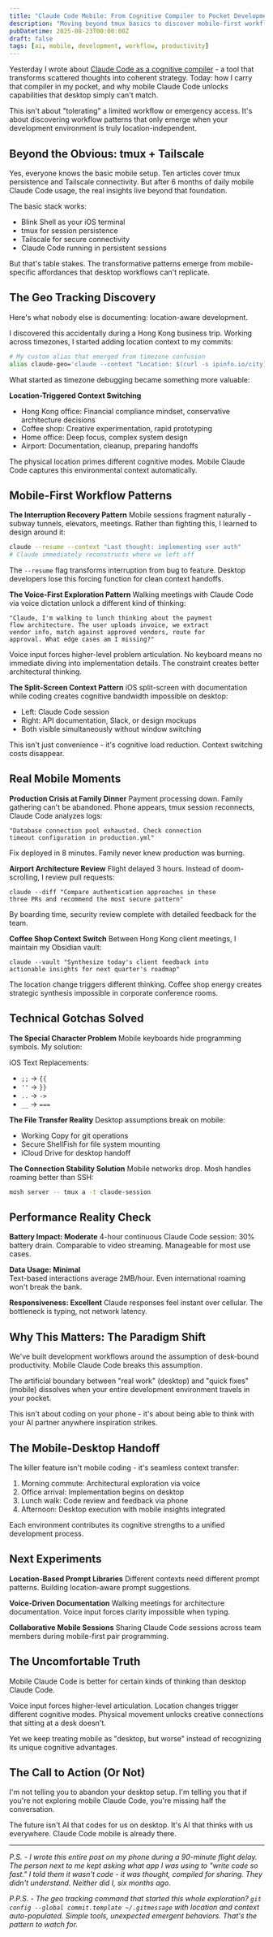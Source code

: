 ```yaml
---
title: "Claude Code Mobile: From Cognitive Compiler to Pocket Development Environment"
description: "Moving beyond tmux basics to discover mobile-first workflows, geo tracking, and voice-driven development that desktop can't replicate"
pubDatetime: 2025-08-23T00:00:00Z
draft: false
tags: [ai, mobile, development, workflow, productivity]
---
```


Yesterday I wrote about [Claude Code as a cognitive compiler](/blog/claude-code-not-coding-agent) - a tool that transforms scattered thoughts into coherent strategy. Today: how I carry that compiler in my pocket, and why mobile Claude Code unlocks capabilities that desktop simply can't match.

This isn't about "tolerating" a limited workflow or emergency access. It's about discovering workflow patterns that only emerge when your development environment is truly location-independent.

## Beyond the Obvious: tmux + Tailscale

Yes, everyone knows the basic mobile setup. Ten articles cover tmux persistence and Tailscale connectivity. But after 6 months of daily mobile Claude Code usage, the real insights live beyond that foundation.

The basic stack works:
- Blink Shell as your iOS terminal
- tmux for session persistence  
- Tailscale for secure connectivity
- Claude Code running in persistent sessions

But that's table stakes. The transformative patterns emerge from mobile-specific affordances that desktop workflows can't replicate.

## The Geo Tracking Discovery

Here's what nobody else is documenting: location-aware development.

I discovered this accidentally during a Hong Kong business trip. Working across timezones, I started adding location context to my commits:

```bash
# My custom alias that emerged from timezone confusion
alias claude-geo='claude --context "Location: $(curl -s ipinfo.io/city), Local time: $(date)"'
```

What started as timezone debugging became something more valuable:

**Location-Triggered Context Switching**
- Hong Kong office: Financial compliance mindset, conservative architecture decisions
- Coffee shop: Creative experimentation, rapid prototyping
- Home office: Deep focus, complex system design
- Airport: Documentation, cleanup, preparing handoffs

The physical location primes different cognitive modes. Mobile Claude Code captures this environmental context automatically.

## Mobile-First Workflow Patterns

**The Interruption Recovery Pattern**
Mobile sessions fragment naturally - subway tunnels, elevators, meetings. Rather than fighting this, I learned to design around it:

```bash
claude --resume --context "Last thought: implementing user auth"
# Claude immediately reconstructs where we left off
```

The `--resume` flag transforms interruption from bug to feature. Desktop developers lose this forcing function for clean context handoffs.

**The Voice-First Exploration Pattern**
Walking meetings with Claude Code via voice dictation unlock a different kind of thinking:

```
"Claude, I'm walking to lunch thinking about the payment 
flow architecture. The user uploads invoice, we extract 
vendor info, match against approved vendors, route for 
approval. What edge cases am I missing?"
```

Voice input forces higher-level problem articulation. No keyboard means no immediate diving into implementation details. The constraint creates better architectural thinking.

**The Split-Screen Context Pattern**
iOS split-screen with documentation while coding creates cognitive bandwidth impossible on desktop:

- Left: Claude Code session
- Right: API documentation, Slack, or design mockups
- Both visible simultaneously without window switching

This isn't just convenience - it's cognitive load reduction. Context switching costs disappear.

## Real Mobile Moments

**Production Crisis at Family Dinner**
Payment processing down. Family gathering can't be abandoned. Phone appears, tmux session reconnects, Claude Code analyzes logs:

```
"Database connection pool exhausted. Check connection 
timeout configuration in production.yml"
```

Fix deployed in 8 minutes. Family never knew production was burning.

**Airport Architecture Review**
Flight delayed 3 hours. Instead of doom-scrolling, I review pull requests:

```
claude --diff "Compare authentication approaches in these 
three PRs and recommend the most secure pattern"
```

By boarding time, security review complete with detailed feedback for the team.

**Coffee Shop Context Switch**
Between Hong Kong client meetings, I maintain my Obsidian vault:

```
claude --vault "Synthesize today's client feedback into 
actionable insights for next quarter's roadmap"
```

The location change triggers different thinking. Coffee shop energy creates strategic synthesis impossible in corporate conference rooms.

## Technical Gotchas Solved

**The Special Character Problem**
Mobile keyboards hide programming symbols. My solution:

iOS Text Replacements:
- `;;` → `{{` 
- `''` → `}}`
- `..` → `->`
- `__` → `===`

**The File Transfer Reality**
Desktop assumptions break on mobile:
- Working Copy for git operations
- Secure ShellFish for file system mounting  
- iCloud Drive for desktop handoff

**The Connection Stability Solution**
Mobile networks drop. Mosh handles roaming better than SSH:

```bash
mosh server -- tmux a -t claude-session
```

## Performance Reality Check

**Battery Impact: Moderate**
4-hour continuous Claude Code session: 30% battery drain. Comparable to video streaming. Manageable for most use cases.

**Data Usage: Minimal**  
Text-based interactions average 2MB/hour. Even international roaming won't break the bank.

**Responsiveness: Excellent**
Claude responses feel instant over cellular. The bottleneck is typing, not network latency.

## Why This Matters: The Paradigm Shift

We've built development workflows around the assumption of desk-bound productivity. Mobile Claude Code breaks this assumption.

The artificial boundary between "real work" (desktop) and "quick fixes" (mobile) dissolves when your entire development environment travels in your pocket.

This isn't about coding on your phone - it's about being able to think with your AI partner anywhere inspiration strikes.

## The Mobile-Desktop Handoff

The killer feature isn't mobile coding - it's seamless context transfer:

1. Morning commute: Architectural exploration via voice
2. Office arrival: Implementation begins on desktop
3. Lunch walk: Code review and feedback via phone
4. Afternoon: Desktop execution with mobile insights integrated

Each environment contributes its cognitive strengths to a unified development process.

## Next Experiments

**Location-Based Prompt Libraries**
Different contexts need different prompt patterns. Building location-aware prompt suggestions.

**Voice-Driven Documentation**
Walking meetings for architecture documentation. Voice input forces clarity impossible when typing.

**Collaborative Mobile Sessions**
Sharing Claude Code sessions across team members during mobile-first pair programming.

## The Uncomfortable Truth

Mobile Claude Code is better for certain kinds of thinking than desktop Claude Code.

Voice input forces higher-level articulation. Location changes trigger different cognitive modes. Physical movement unlocks creative connections that sitting at a desk doesn't.

Yet we keep treating mobile as "desktop, but worse" instead of recognizing its unique cognitive advantages.

## The Call to Action (Or Not)

I'm not telling you to abandon your desktop setup. I'm telling you that if you're not exploring mobile Claude Code, you're missing half the conversation.

The future isn't AI that codes for us on desktop. It's AI that thinks with us everywhere. Claude Code mobile is already there.

---

*P.S. - I wrote this entire post on my phone during a 90-minute flight delay. The person next to me kept asking what app I was using to "write code so fast." I told them it wasn't code - it was thought, compiled for sharing. They didn't understand. Neither did I, six months ago.*

*P.P.S. - The geo tracking command that started this whole exploration? `git config --global commit.template ~/.gitmessage` with location and context auto-populated. Simple tools, unexpected emergent behaviors. That's the pattern to watch for.*